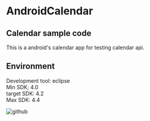 AndroidCalendar
===================================

Calendar sample code
-----------------------------------
This is a android's calendar app for testing calendar api.

Environment
-----------------------------------
Development tool: eclipse <br />
Min SDK; 4.0 <br />
target SDK: 4.2 <br />
Max SDK: 4.4 <br />

![github](http://s22.postimg.org/w1y4g67f3/20150902150024.png "calendar")